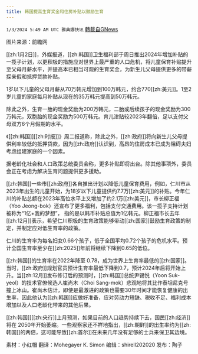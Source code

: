 ```yaml
---
title: 韩国提高生育奖金和住房补贴以鼓励生育
---
```

`1/3/2024 5:49 AM UTC 雅典娜快讯` [轉載自GNews](https://gnews.org/articles/2178304)

图片来源：前瞻网

[[zh:1月2日]]，外媒报道，[[zh:韩国]]卫生福利部于周日推出2024年增加补贴的一揽子计划，以更积极的措施应对世界上最严重的人口危机，将儿童保育补贴提升至父母月薪水平，并提高本已相当可观的生育奖金，为新生儿父母提供更多的带薪探亲假和抵押贷款补贴。

1岁以下儿童的父母月薪从70万韩元增加到100万韩元，约合770[[zh:美元]]。1至2岁儿童的家庭每月补贴从现在的35万韩元提高到50万韩元。

除此之外，生育一胎的现金奖励为200万韩元，二胎或后续孩子的现金奖励为300万韩元，双胞胎的现金奖励为500万韩元。育儿津贴较2023年翻倍，足以支付父母双方6个月假期的水平。

《[[zh:韩国]][[zh:时报]]》周二报道称，除此之外，[[zh:政府]]将向新生儿父母提供利率较低的抵押贷款，因为[[zh:政府]]认识到，高昂的住房成本已成为阻碍夫妇考虑组建家庭的一个因素。

据老龄化社会和人口政策总统委员会称，更多补贴即将出台。除其他事项外，委员会正在考虑为解决生育问题提供更多援助。

[[zh:韩国]]一些市[[zh:政府]]各自推出计划以降低儿童保育费用，例如，仁川市从2023年出生的儿童开始，为18岁以下儿童提供约7.7万[[zh:美元]]的补贴。今年仁川的补贴总额在2023年高位水平上又增加了约2.1万[[zh:美元]]，市长柳正福（Yoo Jeong-bok）还宣布了更多福利，包括支付交通费用。该一揽子支持计划被称为“1亿+我的梦想”， 指的是以韩币补贴总值为1亿韩元。柳正福市长去年[[zh:12月]]表示，希望仁川积极的生育政策能够带动[[zh:国家]]鼓励生育政策的制定，并制定应对低生育率的政策。

仁川的生育率为每名妇女0.66个孩子，低于全国平均0.72个孩子的危机水平。预计全国生育率至少在[[zh:2025]]年前将继续下降到0.65的低位。 

[[zh:韩国]]的生育率在2022年降至 0.78，成为世界上生育率最低的[[zh:国家]]。当时，[[zh:政府]]规划官员预计生育率最低下降到0.7，预计2024年后将开始上升。当[[zh:12月]]发布修订后的预测时，[[zh:韩国]]总统尹锡悦（Yoon Suk-yeol）的技术官僚候选人崔尚木（Choi Sang-mok）悲观地将其比作泰坦尼克号撞上冰山。崔尚木估计，即使是最激进的政策也需要30年时间才能恢复健康的出生率，因此他认为[[zh:韩国]]应做好准备，应对劳动力短缺、税收不足、福利成本增加以及人口老龄化带来的其他后果。

[[zh:韩国]][[zh:央行]]上月预测，如果目前的人口趋势持续下去，国民[[zh:经济]]将在 2050年开始萎缩。一些观察家还不祥地指出，[[zh:朝鲜]]的出生率约为[[zh:韩国]]的两倍，这可能导致[[zh:首尔]]在未来几年没有足够的士兵来保卫其边境。 
 
      
素材：小红帽   翻译：Mohegayer K. Simon  编辑：shirell202020  发布：陶子


